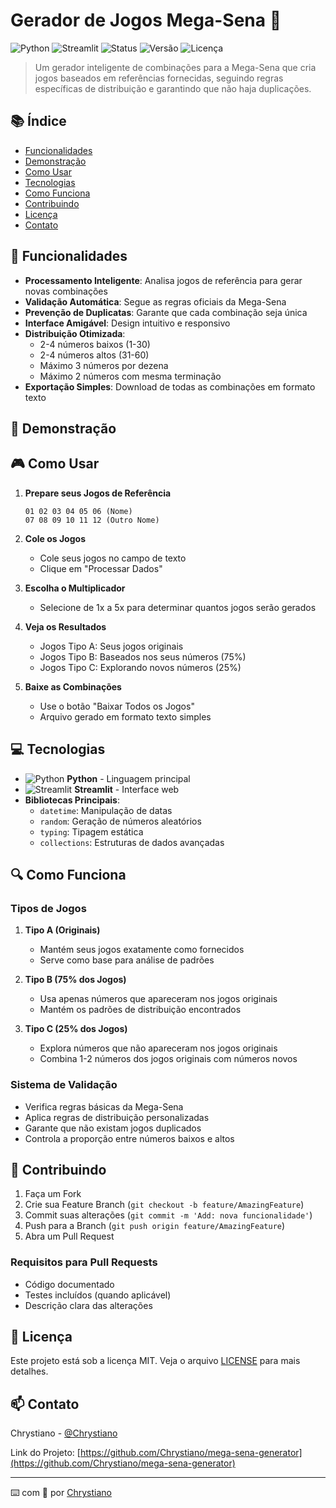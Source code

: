 # Gerador de Jogos Mega-Sena 🎲

![Python](https://img.shields.io/badge/Python-100%25-14354C.svg?style=flat&logo=python)
![Streamlit](https://img.shields.io/badge/Streamlit-FF4B4B.svg?style=flat&logo=Streamlit&logoColor=white)
![Status](https://img.shields.io/badge/Status-Em%20Desenvolvimento-yellow)
![Versão](https://img.shields.io/badge/Versão-1.0.0--alpha-blue)
![Licença](https://img.shields.io/badge/Licença-MIT-green)

> Um gerador inteligente de combinações para a Mega-Sena que cria jogos baseados em referências fornecidas, seguindo regras específicas de distribuição e garantindo que não haja duplicações.

## 📚 Índice

- [Funcionalidades](#-funcionalidades)
- [Demonstração](#-demonstração)
- [Como Usar](#-como-usar)
- [Tecnologias](#-tecnologias)
- [Como Funciona](#-como-funciona)
- [Contribuindo](#-contribuindo)
- [Licença](#-licença)
- [Contato](#-contato)

## 🚀 Funcionalidades

- **Processamento Inteligente**: Analisa jogos de referência para gerar novas combinações
- **Validação Automática**: Segue as regras oficiais da Mega-Sena
- **Prevenção de Duplicatas**: Garante que cada combinação seja única
- **Interface Amigável**: Design intuitivo e responsivo
- **Distribuição Otimizada**: 
  - 2-4 números baixos (1-30)
  - 2-4 números altos (31-60)
  - Máximo 3 números por dezena
  - Máximo 2 números com mesma terminação
- **Exportação Simples**: Download de todas as combinações em formato texto

## 🎥 Demonstração

## 🎮 Como Usar

1. **Prepare seus Jogos de Referência**
   ```
   01 02 03 04 05 06 (Nome)
   07 08 09 10 11 12 (Outro Nome)
   ```

2. **Cole os Jogos**
   - Cole seus jogos no campo de texto
   - Clique em "Processar Dados"

3. **Escolha o Multiplicador**
   - Selecione de 1x a 5x para determinar quantos jogos serão gerados

4. **Veja os Resultados**
   - Jogos Tipo A: Seus jogos originais
   - Jogos Tipo B: Baseados nos seus números (75%)
   - Jogos Tipo C: Explorando novos números (25%)

5. **Baixe as Combinações**
   - Use o botão "Baixar Todos os Jogos"
   - Arquivo gerado em formato texto simples

## 💻 Tecnologias

- ![Python](https://img.shields.io/badge/-Python-14354C?style=flat&logo=python) **Python** - Linguagem principal
- ![Streamlit](https://img.shields.io/badge/-Streamlit-FF4B4B?style=flat&logo=Streamlit&logoColor=white) **Streamlit** - Interface web
- **Bibliotecas Principais**:
  - `datetime`: Manipulação de datas
  - `random`: Geração de números aleatórios
  - `typing`: Tipagem estática
  - `collections`: Estruturas de dados avançadas

## 🔍 Como Funciona

### Tipos de Jogos

1. **Tipo A (Originais)**
   - Mantém seus jogos exatamente como fornecidos
   - Serve como base para análise de padrões

2. **Tipo B (75% dos Jogos)**
   - Usa apenas números que apareceram nos jogos originais
   - Mantém os padrões de distribuição encontrados

3. **Tipo C (25% dos Jogos)**
   - Explora números que não apareceram nos jogos originais
   - Combina 1-2 números dos jogos originais com números novos

### Sistema de Validação

- Verifica regras básicas da Mega-Sena
- Aplica regras de distribuição personalizadas
- Garante que não existam jogos duplicados
- Controla a proporção entre números baixos e altos

## 🤝 Contribuindo

1. Faça um Fork
2. Crie sua Feature Branch (`git checkout -b feature/AmazingFeature`)
3. Commit suas alterações (`git commit -m 'Add: nova funcionalidade'`)
4. Push para a Branch (`git push origin feature/AmazingFeature`)
5. Abra um Pull Request

### Requisitos para Pull Requests

- Código documentado
- Testes incluídos (quando aplicável)
- Descrição clara das alterações

## 📄 Licença

Este projeto está sob a licença MIT. Veja o arquivo [LICENSE](LICENSE) para mais detalhes.

## 📫 Contato

Chrystiano - [@Chrystiano](https://github.com/Chrystiano)

Link do Projeto: [https://github.com/Chrystiano/mega-sena-generator](https://github.com/Chrystiano/mega-sena-generator)

---

⌨️ com 💙 por [Chrystiano](https://github.com/Chrystiano)
